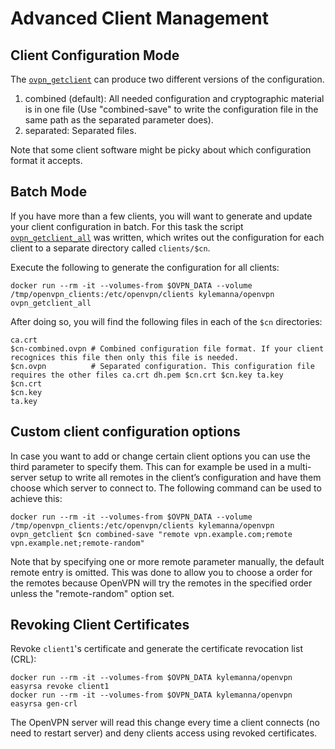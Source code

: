 # Advanced Client Management

## Client Configuration Mode

The [`ovpn_getclient`](/bin/ovpn_getclient) can produce two different versions of the configuration.

1. combined (default): All needed configuration and cryptographic material is in one file (Use "combined-save" to write the configuration file in the same path as the separated parameter does).
2. separated: Separated files.

Note that some client software might be picky about which configuration format it accepts.

## Batch Mode

If you have more than a few clients, you will want to generate and update your client configuration in batch. For this task the script [`ovpn_getclient_all`](/bin/ovpn_getclient_all) was written, which writes out the configuration for each client to a separate directory called `clients/$cn`.

Execute the following to generate the configuration for all clients:

    docker run --rm -it --volumes-from $OVPN_DATA --volume /tmp/openvpn_clients:/etc/openvpn/clients kylemanna/openvpn ovpn_getclient_all

After doing so, you will find the following files in each of the `$cn` directories:

    ca.crt
    $cn-combined.ovpn # Combined configuration file format. If your client recognices this file then only this file is needed.
    $cn.ovpn          # Separated configuration. This configuration file requires the other files ca.crt dh.pem $cn.crt $cn.key ta.key
    $cn.crt
    $cn.key
    ta.key

## Custom client configuration options

In case you want to add or change certain client options you can use the third parameter to specify them. This can for example be used in a multi-server setup to write all remotes in the client’s configuration and have them choose which server to connect to. The following command can be used to achieve this:

    docker run --rm -it --volumes-from $OVPN_DATA --volume /tmp/openvpn_clients:/etc/openvpn/clients kylemanna/openvpn ovpn_getclient $cn combined-save "remote vpn.example.com;remote vpn.example.net;remote-random"

Note that by specifying one or more remote parameter manually, the default remote entry is omitted. This was done to allow you to choose a order for the remotes because OpenVPN will try the remotes in the specified order unless the "remote-random" option set.

## Revoking Client Certificates

Revoke `client1`'s certificate and generate the certificate revocation list (CRL):

    docker run --rm -it --volumes-from $OVPN_DATA kylemanna/openvpn easyrsa revoke client1
    docker run --rm -it --volumes-from $OVPN_DATA kylemanna/openvpn easyrsa gen-crl

The OpenVPN server will read this change every time a client connects (no need to restart server) and deny clients access using revoked certificates.
